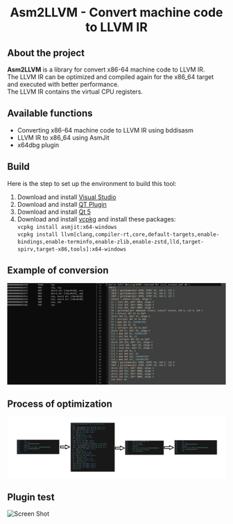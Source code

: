 <br/>
<p align="center">
  <h1 align="center">Asm2LLVM - Convert machine code to LLVM IR</h1>
</p>

## About the project

**Asm2LLVM** is a library for convert x86-64 machine code to LLVM IR.</br>
The LLVM IR can be optimized and compiled again for the x86_64 target and executed with better performance.</br>
The LLVM IR contains the virtual CPU registers.

## Available functions

- Converting x86-64 machine code to LLVM IR using bddisasm
- LLVM IR to x86_64 using AsmJit
- x64dbg plugin

## Build

Here is the step to set up the environment to build this tool:
1. Download and install [Visual Studio](https://visualstudio.microsoft.com/pl/)
2. Download and install [QT Plugin](https://download.qt.io/development_releases/vsaddin/2.8.0/qt-vsaddin-msvc2022-2.8.0.vsix)
3. Download and install [Qt 5](https://download.qt.io/archive/qt/5.12/5.12.12/qt-opensource-windows-x86-5.12.12.exe)
4. Download and install [vcpkg](https://github.com/microsoft/vcpkg) and install these packages:</br>
`vcpkg install asmjit:x64-windows`</br>
`vcpkg install llvm[clang,compiler-rt,core,default-targets,enable-bindings,enable-terminfo,enable-zlib,enable-zstd,lld,target-spirv,target-x86,tools]:x64-windows`</br>

## Example of conversion

![Screen Shot](Test/example.png)

## Process of optimization
![Screen Shot](Test/chart.png)

## Plugin test
![Screen Shot](Test/plugin.gif)